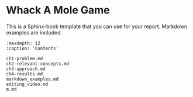 # Whack A Mole Game

This is a Sphinx-book template that you can use for your report. Markdown examples are included.

```{toctree}
:maxdepth: 12
:caption: 'Contents'

ch1-problem.md
ch2-relevant-concepts.md
ch3-approach.md
ch4-results.md
markdown_examples.md
editing_video.md
m.md
```
